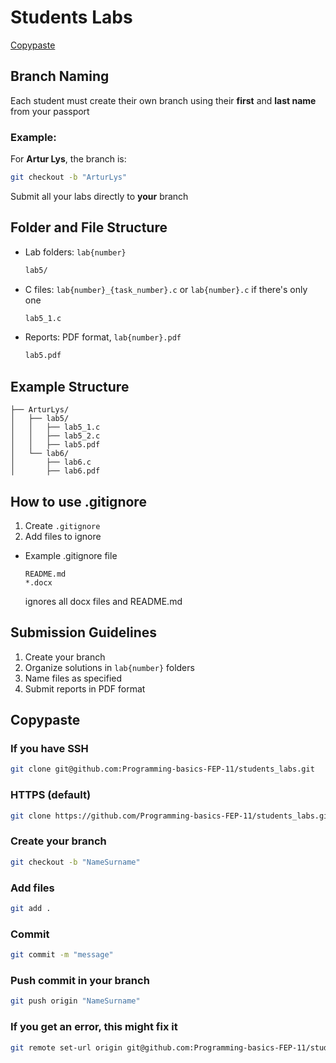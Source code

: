 # Students Labs

[Copypaste](https://github.com/Programming-basics-FEP-11/students_labs?tab=readme-ov-file#copypaste)

## **Branch Naming**

Each student must create their own branch using their **first** and **last name** from your passport

### Example:

For **Artur Lys**, the branch is:

```bash
git checkout -b "ArturLys"
```
Submit all your labs directly to **your** branch

## **Folder and File Structure**

- Lab folders: `lab{number}`
  
  ```bash
  lab5/
  ```

- C files: `lab{number}_{task_number}.c` or `lab{number}.c` if there's only one

  ```bash
  lab5_1.c
  ```

- Reports: PDF format, `lab{number}.pdf`

  ```bash
  lab5.pdf
  ```

## **Example Structure**

```
├── ArturLys/
│   ├── lab5/
│   │   ├── lab5_1.c
│   │   ├── lab5_2.c
│   │   ├── lab5.pdf
│   └── lab6/
│       ├── lab6.c
│       ├── lab6.pdf
```

## **How to use .gitignore**

1. Create `.gitignore`
2. Add files to ignore

- Example .gitignore file
  
   ```
   README.md
   *.docx
   ```
  ignores all docx files and README.md

## **Submission Guidelines**

1. Create your branch
2. Organize solutions in `lab{number}` folders
3. Name files as specified
4. Submit reports in PDF format


## **Copypaste**


### If you have SSH
```bash
git clone git@github.com:Programming-basics-FEP-11/students_labs.git
```
### HTTPS (default)
```bash
git clone https://github.com/Programming-basics-FEP-11/students_labs.git
```

### Create your branch
```bash
git checkout -b "NameSurname"
```
### Add files
```bash
git add .
```
### Commit
```bash
git commit -m "message"
```
### Push commit in your branch
```bash
git push origin "NameSurname"
```
### If you get an error, this might fix it
```bash
git remote set-url origin git@github.com:Programming-basics-FEP-11/students_labs.git
```
